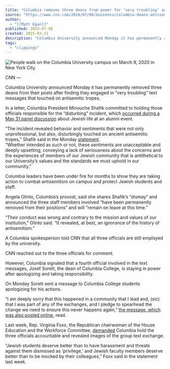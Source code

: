 ```yaml
---
title: "Columbia removes three deans from power for ‘very troubling’ antisemitic text messages | CNN Business"
source: "https://www.cnn.com/2024/07/08/business/columbia-deans-antisemitic-tropes/index.html"
author:
  - "[[Matt Egan]]"
published: 2024-07-08
created: 2025-03-21
description: "Columbia University announced Monday it has permanently removed three deans from their posts after finding they engaged in “very troubling” text messages that touched on antisemitic tropes."
tags:
  - "clippings"
---
```

![People walk on the Columbia University campus on March 9, 2020 in New York City.](https://media.cnn.com/api/v1/images/stellar/prod/c-gettyimages-1206173049.jpg?c=16x9&q=h_833,w_1480,c_fill)

CNN —

Columbia University announced Monday it has permanently removed three deans from their posts after finding they engaged in “very troubling” text messages that touched on antisemitic tropes.

In a letter, Columbia President Minouche Shafik committed to holding those officials responsible for the “disturbing” incident, which [occurred during a May 31 panel discussion](https://www.cnn.com/2024/06/24/business/columbia-administrators-leave-antisemitism/index.html) about Jewish life at an alumni event.

“The incident revealed behavior and sentiments that were not only unprofessional, but also, disturbingly touched on ancient antisemitic tropes,” Shafik said in the Monday [statement](https://president.columbia.edu/news/messages-president-shafik-and-provost-olinto).  
“Whether intended as such or not, these sentiments are unacceptable and deeply upsetting, conveying a lack of seriousness about the concerns and the experiences of members of our Jewish community that is antithetical to our University’s values and the standards we must uphold in our community.”

Columbia leaders have been under fire for months to show they are taking action to combat antisemitism on campus and protect Jewish students and staff.

Angela Olinto, Columbia’s provost, said she shares Shafik’s “dismay” and announced the three staff members involved “have been permanently removed from their positions” and will “remain on leave at this time.”

“Their conduct was wrong and contrary to the mission and values of our institution,” Olinto said. “It revealed, at best, an ignorance of the history of antisemitism.”

A Columbia spokesperson told CNN that all three officials are still employed by the university.

CNN reached out to the three officials for comment.

However, Columbia signaled that a fourth official involved in the text messages, Josef Sorett, the dean of Columbia College, is staying in power after apologizing and taking responsibility.

On Monday Sorett sent a message to Columbia College students apologizing for his actions.

“I am deeply sorry that this happened in a community that I lead and, (sic) that I was part of any of the exchanges, and I pledge to spearhead the change we need to ensure this never happens again,” [the message, which was also posted online,](https://www.college.columbia.edu/news/message-dean) read.

Last week, Rep. Virginia Foxx, the Republican chairwoman of the House Education and the Workforce Committee, [demanded](https://edworkforce.house.gov/news/documentsingle.aspx?DocumentID=411745) Columbia hold the three officials accountable and revealed images of the group text exchange.

“Jewish students deserve better than to have harassment and threats against them dismissed as ‘privilege,’ and Jewish faculty members deserve better than to be mocked by their colleagues,” Foxx said in the statement last week.